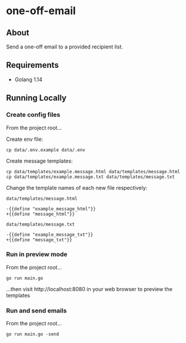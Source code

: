 # one-off-email

## About

Send a one-off email to a provided recipient list.

## Requirements

* Golang 1.14

## Running Locally

### Create config files

From the project root...

Create env file:

```
cp data/.env.example data/.env
```

Create message templates:

```
cp data/templates/example.message.html data/templates/message.html
cp data/templates/example.message.txt data/templates/message.txt
```

Change the template names of each new file respectively:

```
data/templates/message.html

-{{define "example_message_html"}}
+{{define "message_html"}}
```

```
data/templates/message.txt

-{{define "example_message_txt"}}
+{{define "message_txt"}}
```

### Run in preview mode

From the project root...

```
go run main.go
```

...then visit http://localhost:8080 in your web browser to preview the templates

### Run and send emails

From the project root...

```
go run main.go -send
```
